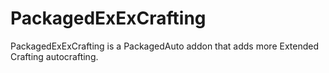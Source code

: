 # PackagedExExCrafting
PackagedExExCrafting is a PackagedAuto addon that adds more Extended Crafting autocrafting.
